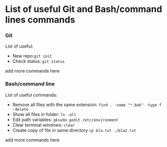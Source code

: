 # List of useful Git and Bash/command lines commands

### Git

List of useful:

- New repo:`git init`
- Check status: `git status`

add more commands here

### Bash/command line

List of useful commands:

- Remove all files with the same extension: `find . -name "*.bak" -type f -delete`
- Show all files in folder: `ls -all`
- Edit path variables: `gksudo gedit /etc/environment`
- Clear terminal windows: `clear`
- Create copy of file in same directory `cp bla.txt ./bla2.txt`

add more commands here

